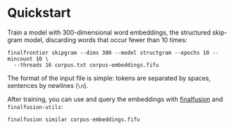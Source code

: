 # Quickstart

Train a model with 300-dimensional word embeddings, the structured skip-gram
model, discarding words that occur fewer than 10 times:


    finalfrontier skipgram --dims 300 --model structgram --epochs 10 --mincount 10 \
      --threads 16 corpus.txt corpus-embeddings.fifu

The format of the input file is simple: tokens are separated by spaces,
sentences by newlines (`\n`).

After training, you can use and query the embeddings with
[finalfusion](https://github.com/finalfusion/finalfusion-rust) and
`finalfusion-utils`:

    finalfusion similar corpus-embeddings.fifu
